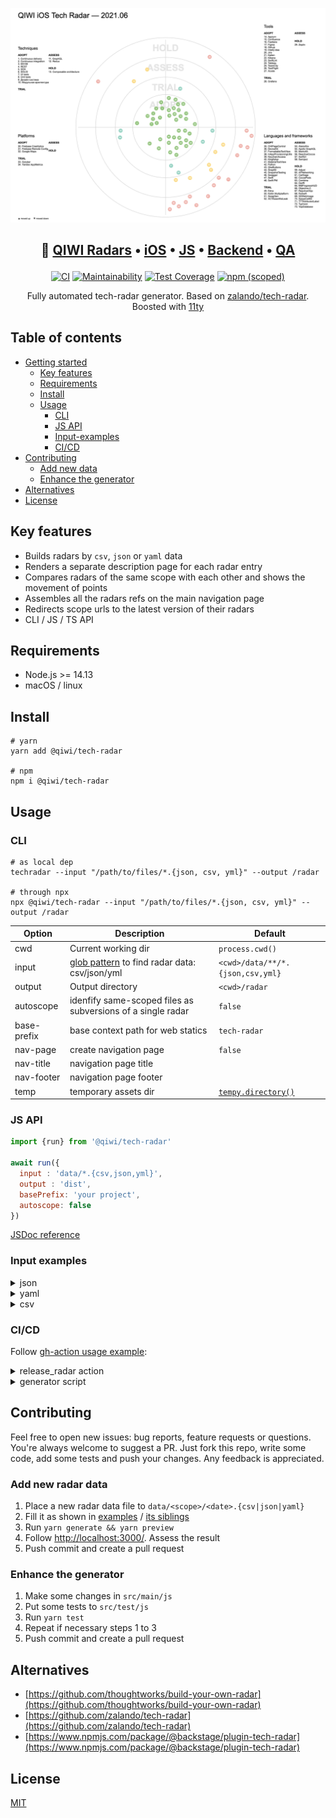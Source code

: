 <p align="center">
  <a href="https://qiwi.github.io/tech-radar/">
    <img alt="Tech-radar" src="https://github.com/qiwi/tech-radar/blob/master/img/radar.png?raw=true?raw=true" width="546">
  </a>
</p>

<div align="center"><h2>

📡 [QIWI Radars](https://qiwi.github.io/tech-radar/) • [iOS](https://qiwi.github.io/tech-radar/ios/) • [JS](https://qiwi.github.io/tech-radar/js/) • [Backend](https://qiwi.github.io/tech-radar/backend/) • [QA](https://qiwi.github.io/tech-radar/qa/)
</h2>

[![CI](https://github.com/qiwi/tech-radar/workflows/CI/badge.svg)](https://github.com/qiwi/tech-radar/actions)
[![Maintainability](https://api.codeclimate.com/v1/badges/b04b40063c8974a8ca31/maintainability)](https://codeclimate.com/github/qiwi/tech-radar/maintainability)
[![Test Coverage](https://api.codeclimate.com/v1/badges/b04b40063c8974a8ca31/test_coverage)](https://codeclimate.com/github/qiwi/tech-radar/test_coverage)
[![npm (scoped)](https://img.shields.io/npm/v/@qiwi/tech-radar?color=09e)](https://www.npmjs.com/package/@qiwi/tech-radar)

Fully automated tech-radar generator. Based on [zalando/tech-radar](https://github.com/zalando/tech-radar). Boosted with [11ty](https://github.com/11ty/eleventy/)
</div>

## Table of contents
- [Getting started](#getting-started)
  - [Key features](#key-features)
  - [Requirements](#requirements)
  - [Install](#install)
  - [Usage](#usage)
    - [CLI](#cli)
    - [JS API](#js-api)
    - [Input-examples](#input-examples)
    - [CI/CD](#cicd)
- [Contributing](#contributing)
  - [Add new data](#add-new-radar-data)
  - [Enhance the generator](#enhance-the-generator)
- [Alternatives](#alternatives)
- [License](#license)

## Key features
* Builds radars by `csv`, `json` or `yaml` data
* Renders a separate description page for each radar entry
* Сompares radars of the same scope with each other and shows the movement of points
* Assembles all the radars refs on the main navigation page
* Redirects scope urls to the latest version of their radars
* CLI / JS / TS API

## Requirements
* Node.js >= 14.13
* macOS / linux

## Install

```shell
# yarn
yarn add @qiwi/tech-radar

# npm
npm i @qiwi/tech-radar
```

## Usage
### CLI
```shell
# as local dep
techradar --input "/path/to/files/*.{json, csv, yml}" --output /radar

# through npx
npx @qiwi/tech-radar --input "/path/to/files/*.{json, csv, yml}" --output /radar
```

| Option | Description | Default
|---|---|---
| cwd | Current working dir | `process.cwd()`
| input | [glob pattern](https://github.com/mrmlnc/fast-glob) to find radar data: csv/json/yml | `<cwd>/data/**/*.{json,csv,yml}`
| output | Output directory | `<cwd>/radar`
| autoscope | idenfify same-scoped files as subversions of a single radar | `false`
| base-prefix | base context path for web statics | `tech-radar`
| nav-page | create navigation page | `false`
| nav-title | navigation page title | 
| nav-footer | navigation page footer |
| temp | temporary assets dir | [`tempy.directory()`](https://github.com/sindresorhus/tempy)

### JS API
```js
import {run} from '@qiwi/tech-radar'

await run({
  input : 'data/*.{csv,json,yml}',
  output : 'dist',
  basePrefix: 'your project',
  autoscope: false
})
```
[JSDoc reference](https://qiwi.github.io/tech-radar/docs)

### Input examples
<details>
  <summary>json</summary>

```json
{
  "meta":{
    "title": "tech radar js",
    "date": "2021-06-12"
  },
  "data":[
    {
      "name": "TypeScript",
      "quadrant": "languages-and-frameworks",
      "ring": "Adopt",
      "description": "Статически типизированный ЖС",
      "moved": "1"
    },
    {
      "name": "Nodejs",
      "quadrant": "Platforms",
      "ring": "Adopt",
      "description": "",
      "moved": ""
    },
    {
      "name": "codeclimate",
      "quadrant": "tools",
      "ring": "Trial",
      "description": "Статический анализатор кода",
      "moved": "0"
    },
    {
      "name": "Гексагональная архитектура",
      "quadrant": "Techniques",
      "ring": "Assess",
      "description": "Унификации контракта интерфейсов различных слоев приложений",
      "moved": "-1"
    }
  ],
  "quadrantAliases": {
    "languages-and-frameworks": "q1",
    "platforms": "q2",
    "tools": "q3",
    "techniques": "q4"
  },
  "quadrantTitles": {
    "q1": "Languages and frameworks",
    "q2": "Platforms",
    "q3": "Tools",
    "q4" :"Techniques"
  }
}
```
</details>
<details>
  <summary>yaml</summary>

```yaml
meta:
  title: tech radar js
  date: "2021-06-11"
data:
  -
    name: TypeScript
    quadrant: languages-and-frameworks
    ring: Adopt
    description: Статически типизированный ЖС
    moved: 1
  -
    name: Nodejs
    quadrant: Platforms
    ring: Adopt
    description:
    moved:
  -
    name: codeclimate
    quadrant: tools
    ring: Trial
    description: Статический анализатор кода
    moved: 0
  -
    name: Гексагональная архитектура
    quadrant: Techniques
    ring: Assess
    description: Унификации контракта интерфейсов различных слоев приложений
    moved: -1
quadrantAliases:
  languages-and-frameworks: q1
  platforms: q2
  tools: q3
  techniques: q4
quadrantTitles:
  q1: Languages and frameworks
  q2: Platforms
  q3: Tools
  q4: Techniques
```

</details>
<details>
  <summary>csv</summary>

```
title
tech radar js
===
date
2021-06-18
===
name,                       quadrant,   ring,   description,                                                    moved
TypeScript,                 language,   Adopt,  "Статически, типизированный ЖС",                                1
Nodejs,                     Platforms,  Adopt,  ,
codeclimate,                tools,      Trial,  Статический анализатор кода,                                    0
Гексагональная архитектура, Techniques, Assess, Унификации контракта интерфейсов различных слоев приложений,    -1
===
quadrant,   alias
q1,         language
q1,         Languages-and-frameworks
q2,         Platforms
q3,         Tools
q4,         Techniques
===
quadrant,   title
q1,         Languages and frameworks
q2,         Platforms
q3,         Tools
q4,         Techniques
```
</details>

### CI/CD
Follow [gh-action usage example](https://github.com/qiwi/tech-radar/blob/master/.github/workflows/ci.yaml):
<details>
  <summary>release_radar action</summary>

```yaml
  release_radar:
    name: Publish radar to gh-pages
    # https://github.community/t/trigger-job-on-tag-push-only/18076
    if: github.event_name == 'push' && github.ref == 'refs/heads/master'
    runs-on: ubuntu-latest
    needs: test
    steps:
      - name: Checkuout
        uses: actions/checkout@v2

      - name: Setup NodeJS
        uses: actions/setup-node@v2
        with:
          node-version: 16

      - name: Install deps
        run: yarn

      - name: Generate
        run: yarn generate

      - name: Publish gh-pages
        uses: peaceiris/actions-gh-pages@v3
        with:
          github_token: ${{ secrets.GITHUB_TOKEN }}
          publish_dir: ./dist
          commit_message: "docs: update tech-radar static"
          allow_empty_commit: true
          enable_jekyll: false
```
</details>
<details>
  <summary>generator script</summary>

```json
"scripts": {
  "generate": "node ./src/main/js/cli.mjs --input \"data/**/*.{csv,json,yml}\"  --output dist --base-prefix tech-radar --autoscope true --nav-page true && touch dist/.nojekyll"
},
```
</details>

## Contributing
Feel free to open new issues: bug reports, feature requests or questions.
You're always welcome to suggest a PR. Just fork this repo, write some code, add some tests and push your changes.
Any feedback is appreciated.

### Add new radar data
1. Place a new radar data file to `data/<scope>/<date>.{csv|json|yaml}`
2. Fill it as shown in [examples](#input-examples) / [its siblings](https://github.com/qiwi/tech-radar/tree/master/data)
3. Run `yarn generate && yarn preview`
4. Follow [http://localhost:3000/](http://localhost:3000/). Assess the result
5. Push commit and create a pull request

### Enhance the generator
1. Make some changes in `src/main/js`
2. Put some tests to `src/test/js`
3. Run `yarn test`
4. Repeat if necessary steps 1 to 3
5. Push commit and create a pull request

## Alternatives
* [https://github.com/thoughtworks/build-your-own-radar](https://github.com/thoughtworks/build-your-own-radar)
* [https://github.com/zalando/tech-radar](https://github.com/zalando/tech-radar)
* [https://www.npmjs.com/package/@backstage/plugin-tech-radar](https://www.npmjs.com/package/@backstage/plugin-tech-radar)

## License
[MIT](./LICENSE)
